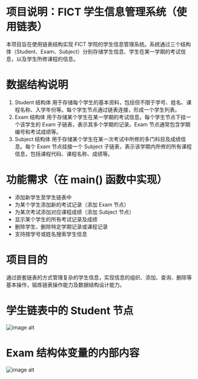 # 项目说明：FICT 学生信息管理系统（使用链表）
本项目旨在使用链表结构实现 FICT 学院的学生信息管理系统。系统通过三个结构体（Student、Exam、Subject）分别存储学生信息、学生在某一学期的考试信息，以及学生所修课程的信息。

# 数据结构说明
1. Student 结构体  用于存储每个学生的基本资料，包括但不限于学号、姓名、课程名称、入学年份等。每个学生节点通过链表连接，形成一个学生列表。
2. Exam 结构体  用于存储某个学生在某一学期的考试信息。每个学生节点下挂一个该学生的 Exam 子链表，表示其多个学期的记录。Exam 节点通常包含学期编号和考试成绩等。
3. Subject 结构体  用于存储某个学生在某一次考试中所修的多门科目及成绩信息。每个 Exam 节点挂接一个 Subject 子链表，表示该学期内所修的所有课程信息，包括课程代码、课程名称、成绩等。

# 功能需求（在 main() 函数中实现）
- 添加新学生至学生链表中
- 为某个学生添加新的考试记录（添加 Exam 节点）
- 为某次考试添加对应课程成绩（添加 Subject 节点）
- 显示某个学生的所有考试记录及成绩
- 删除学生、删除特定学期记录或课程记录
- 支持按学号或姓名搜索学生信息

# 项目目的
通过嵌套链表的方式管理复杂的学生信息，实现信息的组织、添加、查询、删除等基本操作，锻炼链表操作能力及数据结构设计能力。

# 学生链表中的 Student 节点  
![image alt](https://github.com/vinsyenloh/Data-Structure-cpp/blob/317e6b9e06e19ccf415aeb637515f4e9087fea33/Student%20List.jpg)  

# Exam 结构体变量的内部内容  
![image alt](https://github.com/vinsyenloh/Data-Structure-cpp/blob/e04f2d65574a2f3dcc502fd4accfc132a14e41c5/Exam%20Struct.jpg)
